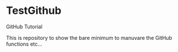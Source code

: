 # TestGithub

GitHub Tutorial

This is repository to show the bare minimum to manuvare the GitHub functions etc...
